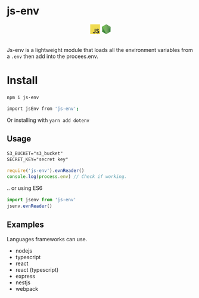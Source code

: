 # js-env

<div align="center">
    <span><img  src="https://raw.githubusercontent.com/github/explore/e94815998e4e0713912fed477a1f346ec04c3da2/topics/javascript/javascript.png" alt="JavaScript" width="26px"></span>
    <span><img  src="https://raw.githubusercontent.com/github/explore/80688e429a7d4ef2fca1e82350fe8e3517d3494d/topics/nodejs/nodejs.png"  alt="Node>js" width="26px" ></span>
    
<br>
<br>
</div>

Js-env is a lightweight module that loads all the environment variables from a `.env` then add into the procees.env.

# Install

`npm i js-env`

```bash
import jsEnv from 'js-env';
```

Or installing with `yarn add dotenv`

## Usage

```dosini
S3_BUCKET="s3_bucket"
SECRET_KEY="secret key"
```

```javascript
require('js-env').evnReader()
console.log(process.env) // Check if working.
```

.. or using ES6

```javascript
import jsenv from 'js-env' 
jsenv.evnReader()

```

## Examples 

Languages frameworks can use.

* nodejs
* typescript
* react
* react (typescript)
* express
* nestjs
* webpack